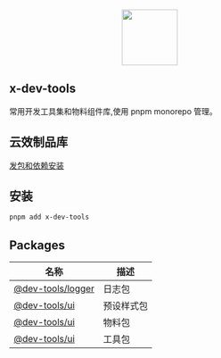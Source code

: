 <br>

<p align="center">
<img src="https://api.iconify.design/fluent-emoji:dog-face.svg" style="width:100px;" />
</p>

## x-dev-tools

常用开发工具集和物料组件库,使用 pnpm monorepo 管理。

## 云效制品库

[发包和依赖安装](https://packages.aliyun.com/npm/npm-registry/guide)

## 安装

```bash
pnpm add x-dev-tools
```

## Packages

|名称|描述|
|---|---|
|[@dev-tools/logger](https://github.com/sukbearai/x-dev-tools/blob/main/packages/logger)| 日志包 |
|[@dev-tools/ui](https://github.com/sukbearai/x-dev-tools/blob/main/packages/preset)| 预设样式包 |
|[@dev-tools/ui](https://github.com/sukbearai/x-dev-tools/blob/main/packages/ui)| 物料包 |
|[@dev-tools/ui](https://github.com/sukbearai/x-dev-tools/blob/main/packages/utils)| 工具包 |
